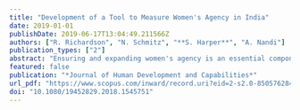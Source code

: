 ```yaml
---
title: "Development of a Tool to Measure Women's Agency in India"
date: 2019-01-01
publishDate: 2019-06-17T13:04:49.211566Z
authors: ["R. Richardson", "N. Schmitz", "**S. Harper**", "A. Nandi"]
publication_types: ["2"]
abstract: "Ensuring and expanding women's agency is an essential component of efforts to promote the rights and well-being of women. However, inadequate measurement hampers monitoring and research into achieving this goal. In this study, we developed a theory-based measurement tool of women's agency. We developed a conceptual model of agency through a review of the literature, and then used this model to identify potential indicators of agency. These indicators were asked as part of a population-based household survey that was completed between July and November 2016 by 3042 women in rural Rajasthan, India. We tested the construct validity of the hypothesized measurement model using confirmatory factor analysis. We identified a conceptual model of agency, composed of 23 indicators, which measured the domains Household Decision-Making, Freedom of Movement, Participation in the Community, and Attitudes and Perceptions. This conceptual model fit the study data well (CFI = 0.974, TLI = 0.970, RMSEA = 0.031). Our results have implications for measurement efforts in a number of settings, and our tool can be used to measure women's agency in rural India. o̧pyright 2018, p̧yright 2018 Human Development and Capability Association."
featured: false
publication: "*Journal of Human Development and Capabilities*"
url_pdf: "https://www.scopus.com/inward/record.uri?eid=2-s2.0-85057628469&doi=10.1080%2f19452829.2018.1545751&partnerID=40&md5=757b055ac5b88057216eaac489ea8fa0"
doi: "10.1080/19452829.2018.1545751"
---
```


